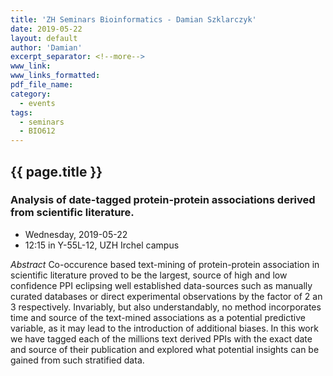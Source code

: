 ```yaml
---
title: 'ZH Seminars Bioinformatics - Damian Szklarczyk'
date: 2019-05-22
layout: default
author: 'Damian'
excerpt_separator: <!--more-->
www_link:
www_links_formatted:
pdf_file_name:
category:
  - events
tags:
  - seminars
  - BIO612
---
```


## {{ page.title }}

### Analysis of date-tagged protein-protein associations derived from scientific literature.

* Wednesday, 2019-05-22
* 12:15 in Y-55L-12, UZH Irchel campus

<!--more-->

*Abstract* Co-occurence based text-mining of protein-protein association in scientific literature proved to be the largest, source of high and low confidence PPI eclipsing well established data-sources such as manually curated databases or direct experimental observations by the factor of 2 an 3 respectively. Invariably, but also understandably, no method incorporates time and source of the text-mined associations as a potential predictive variable, as it may lead to the introduction of additional biases. In this work we have tagged each of the millions text derived PPIs with the exact date and source of their publication and explored what potential insights can be gained from such stratified data.
 
